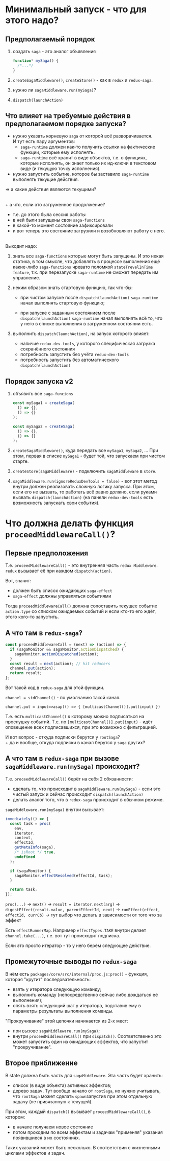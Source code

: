 # Минимальный запуск - что для этого надо?

## Предполагаемый порядок

1. создать `saga` - это аналог объявления

   ```javascript
   function* mySaga() {
     /*...*/
   }
   ```

2. `createSagaMiddleware()`, `createStore()` -
   как в `redux` и `redux-saga`.

3. нужно ли `sagaMiddleware.run(mySaga)`?

4. `dispatch(launchAction)`

## Что влияет на требуемые действия в предполагаемом порядке запуска?

- нужно указать корневую `saga` от которой всё разворачивается.<br/>
  И тут есть пару аргументов:
  - `saga-runtime` должен как-то получить ссылки
    на фактические функции, которые ему исполнять.
  - `saga-runtime` всё хранит в виде объектов, т.е. о функциях, которые
    исполнять, он знает только их ид-ключи в текстовом виде
    (и текущую точку исполнения).
- нужно запустить событие, которое бы заставило `saga-runtime`
  выполнять текущие действия.

=> а какие действия являются текущими?

<br/>+ а что, если это загруженное продолжение?<br/>

- т.е. до этого была сессия работы
- в ней были запущены свои `saga-functions`
- в какой-то момент состояние зафиксировали
- и вот теперь это состояние загрузили и возобновляют работу с него.

<br/>
Выходит надо:

1. знать все `saga-functions` которые могут быть запущены.
   И это некая статика, в том смысле, что добавлять в процессе выполнения
   ещё какие-либо `saga-functions` чревато поломкой `stateTrevelInTime feature`,
   т.к. при перезапуске `saga-runtime` не сможет передать им управление.

2. неким образом знать стартовую функцию, так что-бы:

   - при чистом запуске после `dispatch(launchAction)` `saga-runtime`
     начал выполнять стартовую функцию;

   - при запуске с заданным состоянием после `dispatch(launchAction)` `saga-runtime`
     начал выполнять всё то, что у него в списке выполнения
     в загруженном состоянии есть.

3. выполнить `dispatch(launchAction)`, на запуск которого влияет:
   - наличие `redux-dev-tools`, у которого специфическая загрузка
     сохранённого состояния
   - потребность запустить без учёта `redux-dev-tools`
   - потребность запустить без автоматического `dispatch(launchAction)`

## Порядок запуска v2

1. объявить все `saga-funcions`

   ```javascript
   const mySaga1 = createSaga(
     () => {},
     () => {}
   );

   const mySaga2 = createSaga(
     () => {},
     () => {}
   );
   ```

2. `createSagaMiddleware()`, куда передать все `mySaga1`, `mySaga2`, ...
   При этом, первая в списке `mySaga1` - будет той,
   что запускаем при чистом старте.

3. `createStore(sagaMiddleware)` - подключить `sagaMiddleware` в `store`.

4. `sagaMiddleware.run(ignoreReduxDevTools = false)` - вот этот метод внутри
   должен реализовать сложную логику запуска. При этом, если его не вызвать, то
   работать всё равно должно, если руками вызвать `dispatch(launchAction)`
   (на панели `redux-dev-tools` есть возможность запускать свои события).

# Что должна делать функция `proceedMiddlewareCall()`?

## Первые предположения

Т.е. `proceedMiddlewareCall()` - это внутренняя часть `redux Middleware`.
`redux` вызывает её при каждом `dispatch(action)`.

Вот, значит:

- должен быть список ожидающих `saga-effect`
- `saga-effect` должны управляться событиями

Тогда `proceedMiddlewareCall()` должна сопоставить текущее событие `action.type`
со списком ожидаемых событий и если кто-то его ждёт, этого кого-то запустить.

## А что там в `redux-saga`?

```javascript
const proceedMiddlewareCall = (next) => (action) => {
  if (sagaMonitor && sagaMonitor.actionDispatched) {
    sagaMonitor.actionDispatched(action);
  }
  const result = next(action); // hit reducers
  channel.put(action);
  return result;
};
```

Вот такой код в `redux-saga` для этой функции.

`channel = stdChannel()` - по умолчанию такой канал.

`channel.put = input=>asap(() => { [multicastChannel()].put(input) })`

Т.е. есть `multicastChannel()` к которому можно подписаться на прослушку
событий. Т.е. по `[multicastChannel()].put(input)` - идёт оповещение
всех подписавшихся, при это возможно с фильтрацией.

И вот вопрос - откуда подписки берутся у `rootSaga`?
<br/> + да и вообще, откуда подписки в канал берутся у `saga` других?

## А что там в `redux-saga` при вызове `sagaMiddleware.run(mySaga)` происходит?

Т.е. `proceedMiddlewareCall()` берёт на себя 2 обязанности:

- сделать то, что происходит в `sagaMiddleware.run(mySaga)` - если это
  чистый запуск и сейчас происходит `dispatch(launchAction)`
- делать аналог того, что в `redux-saga` происходит в обычном режиме.

`sagaMiddleware.run(mySaga)` внутри вызывает:

```javascript
immediately(() => {
  const task = proc(
    env,
    iterator,
    context,
    effectId,
    getMetaInfo(saga),
    /* isRoot */ true,
    undefined
  );

  if (sagaMonitor) {
    sagaMonitor.effectResolved(effectId, task);
  }

  return task;
});
```

`proc(...)` -> `next()` -> `result = iterator.next(arg)`
-> `digestEffect(result.value, parentEffectId, next)`
-> `runEffect(effect, effectId, currCb)`
-> тут выбор что делать в зависимости от того что за эффект

Есть `effectRunnerMap`. Например `effectTypes.TAKE` внутри
делает `channel.take(...)`, т.е. вот тут происходит подписка.

Если это просто итератор - то у него берём следующее действие.

## Промежуточные выводы по `redux-saga`

В нём есть `packages/core/src/internal/proc.js:proc()` - функция, которая
"крутит" последовательность:

- взять у итератора следующую команду;
- выполнить команду (непосредственно сейчас либо дождаться её выполнения);
- опять взять следующий шаг у итератора, подставив ему в параметры
  результаты выполнения команды.

"Прокручивание" этой цепочки начинается из 2-х мест:

- при вызове `sagaMiddleware.run(mySaga)`;
- внутри `proceedMiddlewareCall()` при `dispatch()`. Соответственно это
  может запустить один из ожидающих эффектов, что запустит "прокручивание".

## Второе приближение

В state должна быть часть для `sagaMiddleware`. Эта часть будет хранить:

- список (в виде объекта) активных эффектов;
- дерево задач. Тут вообще начало от `rootSaga`, но нужно учитывать,
  что `rootSaga` может сделать `spawn`запустив при этом отдельную задачу (не
  привязанную к текущей).

При этом, каждый `dispatch()` вызывает `proceedMiddlewareCall()`, в котором:

- в начале получаем новое состояние
- потом проходим по всем эффектам и задачам "применяя" указания
  появившиеся в их состояниях.

Таких указаний может быть несколько. В соответствии с жизненными
циклами эффектов и задач.
